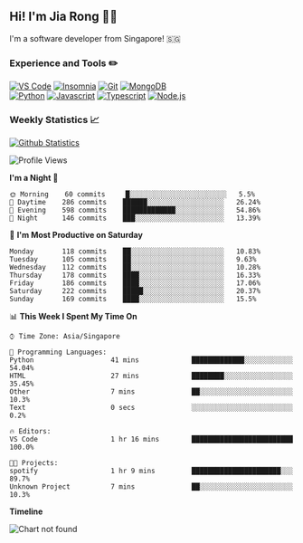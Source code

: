 ## Hi! I'm Jia Rong 👋🏻

I'm a software developer from Singapore! 🇸🇬

### Experience and Tools ✏️
[![VS Code](https://img.shields.io/badge/VS%20Code-007acc?style=for-the-badge&logo=visual-studio-code&logoColor=white)](https://code.visualstudio.com)
[![Insomnia](https://img.shields.io/badge/Insomina-5849be?style=for-the-badge&logo=insomnia&logoColor=white)](https://insomnia.rest/)
[![Git](https://img.shields.io/badge/Git-f05032?style=for-the-badge&logo=git&logoColor=white)](https://git-scm.com/)
[![MongoDB](https://img.shields.io/badge/MongoDB-47a248?style=for-the-badge&logo=mongodb&logoColor=white)](https://www.mongodb.com/)    
[![Python](https://img.shields.io/badge/Python-3776ab?style=for-the-badge&logo=python&logoColor=white)](https://www.python.org/)
[![Javascript](https://img.shields.io/badge/Javascript-f7df1e?style=for-the-badge&logo=javascript&logoColor=white)](https://developer.mozilla.org/en-US/docs/Web/JavaScript)
[![Typescript](https://img.shields.io/badge/Typescript-007acc?style=for-the-badge&logo=typescript&logoColor=white)](https://www.typescriptlang.org/)
[![Node.js](https://img.shields.io/badge/Node.js-339933?style=for-the-badge&logo=node.js&logoColor=white)](https://nodejs.org/en/)

### Weekly Statistics 📈
[![Github Statistics](https://github-readme-stats.vercel.app/api?username=fourjr&count_private=true)](https://github.com/anuraghazra/github-readme-stats)

<!--START_SECTION:waka-->
![Profile Views](http://img.shields.io/badge/Profile%20Views-0-blue)

**I'm a Night 🦉** 

```text
🌞 Morning    60 commits     █░░░░░░░░░░░░░░░░░░░░░░░░   5.5% 
🌆 Daytime    286 commits    ██████░░░░░░░░░░░░░░░░░░░   26.24% 
🌃 Evening    598 commits    █████████████░░░░░░░░░░░░   54.86% 
🌙 Night      146 commits    ███░░░░░░░░░░░░░░░░░░░░░░   13.39%

```
📅 **I'm Most Productive on Saturday** 

```text
Monday       118 commits    ██░░░░░░░░░░░░░░░░░░░░░░░   10.83% 
Tuesday      105 commits    ██░░░░░░░░░░░░░░░░░░░░░░░   9.63% 
Wednesday    112 commits    ██░░░░░░░░░░░░░░░░░░░░░░░   10.28% 
Thursday     178 commits    ████░░░░░░░░░░░░░░░░░░░░░   16.33% 
Friday       186 commits    ████░░░░░░░░░░░░░░░░░░░░░   17.06% 
Saturday     222 commits    █████░░░░░░░░░░░░░░░░░░░░   20.37% 
Sunday       169 commits    ████░░░░░░░░░░░░░░░░░░░░░   15.5%

```


📊 **This Week I Spent My Time On** 

```text
⌚︎ Time Zone: Asia/Singapore

💬 Programming Languages: 
Python                   41 mins             █████████████░░░░░░░░░░░░   54.04% 
HTML                     27 mins             ████████░░░░░░░░░░░░░░░░░   35.45% 
Other                    7 mins              ██░░░░░░░░░░░░░░░░░░░░░░░   10.3% 
Text                     0 secs              ░░░░░░░░░░░░░░░░░░░░░░░░░   0.2%

🔥 Editors: 
VS Code                  1 hr 16 mins        █████████████████████████   100.0%

🐱‍💻 Projects: 
spotify                  1 hr 9 mins         ██████████████████████░░░   89.7% 
Unknown Project          7 mins              ██░░░░░░░░░░░░░░░░░░░░░░░   10.3%

```

**Timeline**

![Chart not found](https://github.com/fourjr/fourjr/blob/master/charts/bar_graph.png) 


<!--END_SECTION:waka-->
